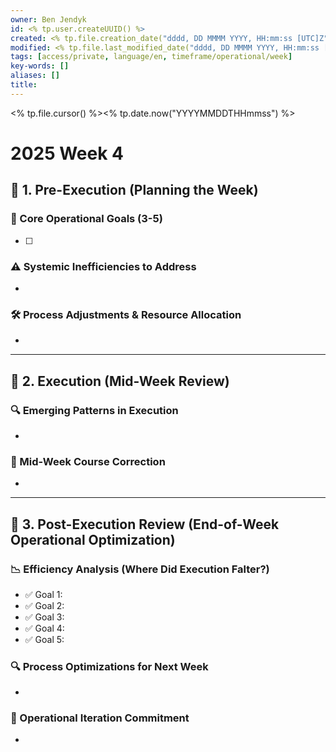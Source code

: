 ```yaml
---
owner: Ben Jendyk
id: <% tp.user.createUUID() %>
created: <% tp.file.creation_date("dddd, DD MMMM YYYY, HH:mm:ss [UTC]Z") %>
modified: <% tp.file.last_modified_date("dddd, DD MMMM YYYY, HH:mm:ss [UTC]Z") %>
tags: [access/private, language/en, timeframe/operational/week]
key-words: []
aliases: []
title:
---
```


<% tp.file.cursor() %><% tp.date.now("YYYYMMDDTHHmmss") %>

# 2025 Week 4

	
## 🚀 1. Pre-Execution (Planning the Week)

### 🎯 Core Operational Goals (3-5)
<!-- Define 3-5 key operational goals for the week. These should focus on **process improvements, efficiency gains, and workload allocation**, not just tasks. -->
- [ ] 

### ⚠️ Systemic Inefficiencies to Address
- <!-- What recurring inefficiencies from tactical timeframes (daily reviews) must be corrected this week? Focus on patterns, not single-instance execution issues. -->

### 🛠️ Process Adjustments & Resource Allocation
- <!-- What larger workflow/process adjustments need implementation? Consider workload balancing, bottleneck mitigation, and time allocation. -->

---

## 📌 2. Execution (Mid-Week Review)
### 🔍 Emerging Patterns in Execution
- <!-- What trends are emerging? Are specific execution issues recurring (slow decision-making, misalignment of priorities, bottlenecks)? -->

### 🔄 Mid-Week Course Correction
- <!-- What process refinement or workload reallocation is necessary? Adjust execution structure if needed. -->

---

## 🌙 3. Post-Execution Review (End-of-Week Operational Optimization)
### 📉 Efficiency Analysis (Where Did Execution Falter?)
- ✅ Goal 1: <!-- Was execution efficient? If not, what caused inefficiency? -->
- ✅ Goal 2: 
- ✅ Goal 3: 
- ✅ Goal 4: 
- ✅ Goal 5: 

### 🔍 Process Optimizations for Next Week
- <!-- What inefficiencies must be systematically addressed next week? Focus on structural adjustments rather than individual task failures. -->

### 🧪 Operational Iteration Commitment
- <!-- What **one major process experiment** will be implemented next week to optimize execution? This should be a structural change, not a minor adjustment. -->

